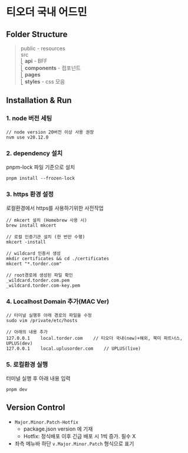# 티오더 국내 어드민

## Folder Structure

> public - resources <br/>
> src <br/>
> ⎣&nbsp;**api** - BFF <br/>
> ⎣&nbsp;**components** - 컴포넌트<br/>
> ⎣&nbsp;**pages** <br/>
> ⎣&nbsp;**styles** - css 모음<br/>

## Installation & Run

### 1. node 버전 세팅

```
// node version 20버전 이상 사용 권장
nvm use v20.12.0
```

### 2. dependency 설치
pnpm-lock 파일 기준으로 설치

```
pnpm install --frozen-lock
```

### 3. https 환경 설정

로컬환경에서 https를 사용하기위한 사전작업

```
// mkcert 설치 (Homebrew 사용 시)
brew install mkcert

// 로컬 인증기관 설치 (한 번만 수행)
mkcert -install

// wildcard 인증서 생성
mkdir certificates && cd ./certificates
mkcert "*.torder.com"

// root경로에 생성된 파일 확인
_wildcard.torder.com.pem
_wildcard.torder.com-key.pem
```

### 4. Localhost Domain 추가(MAC Ver)

```
// 터미널 실행후 아래 경로의 파일을 수정
sudo vim /private/etc/hosts

// 아래의 내용 추가
127.0.0.1    local.torder.com    // 티오더 국내(new)+해외, 북미 파트너스, UPLUS(dev)
127.0.0.1    local.uplusorder.com    // UPLUS(live)
```

### 5. 로컬환경 실행

터미널 실행 후 아래 내용 입력
```
pnpm dev
```

## Version Control

- `Major.Minor.Patch-Hotfix`
    - package.json version 에 기재
    - Hotfix: 정식배포 이후 긴급 배포 시 1씩 증가. 필수 X
- 좌측 메뉴바 하단 `v.Major.Minor.Patch` 형식으로 표기
